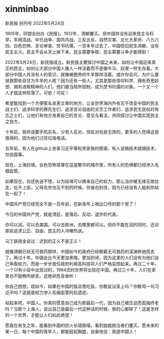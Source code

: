 # xinminbao

新民报 创刊号 2022年5月24日

1905年，同盟会创办《民报》。1912年，清朝覆灭。但中国并没有迎来民主与科学。军阀混战、中日战争、国共内战、三反五反、自然灾害、文化大革命、八九六四、白色恐怖、言论审查、焚书坑儒，一百多年过去了，中国依旧民生凋敝、没有民主主义。民主不会从天上掉下来，民主需要争取，民主需要斗争才能得到！

2022年5月24日，新民报成立。新民报主要探讨中国之未来，如何让中国迎来真正的民主，如何让大部分中国人像人一样活着而不是像牛马、奴隶一样生存着。大部分中国人并没有人的意识，就像被圈养的牛羊那样活着。或许你会问，为什么要拯救那些自甘为牛羊的人呢？因为还有一些人，尤其是那些信仰科学、拥有奇思妙想、拥有进取精神的人们，他们被当局所钳制，成为焚书坑儒的对象。一个又一个人才就这样陨落了。可悲！可叹！

希望能找到一个方便匿名发表文章的地方，让全世界海内外有志于改变中国的民主战士们、追求科学的赛先生们、追求言论自由的文艺工作者们、追求民生民权的有志之士们，让他们有地方发表自己的言论、意见与看法，共同探讨让中国实现民主之良方。

十年前，政府说要手机实名，少有人反对，但反对也是无效的，更多的人觉得这是值得的，因为他们讨厌垃圾电话。

五年前，有人在github上发表习近平等权贵家族的图谱，有人说搞技术就搞技术，勿谈国事。

现在，上海封城，白色恐怖笼罩在这座繁华的城市里，所有人的恐惧都已经渗入毛细血管。

如果现在，你还执迷不悟，以为绥靖可以换来自己的权力，那么当你被无缘无故拉走，吃不上饭，父母去世也见不到的时候，你谁也别怪，因为已经没有人能和你站在一起了！

中国共产党已经完全不是一百年前，在新青年上喊出口号的那个党了！

今日的中国共产党，就是清廷，是落后、反动、退步的代表。

你可以润，可以去美国，可以去欧洲，去哪里都可以。但你不能在润的同时，还对那些追求公正、自由、民主的人冷嘲热讽。

马丁路德金说过：迟到的正义不是正义！

就像清朝已经无可救药那样，中国如今的政府已经朝着无可救药的深渊奔驰而去了。再过十年，中国会比今天更加黑暗，更加封闭，因为这里的人们没有为他们自己争取权力，而是一步步放任政府利用高科技将人们严格监控起来。再过二十年，一个只有小说中出现过的，1984式的世界将出现在中国。再过三十年，人们在家里也不能畅所欲言。这绝非危言耸听！

你自己想想，现如今，如果在中国的饭店里吃饭，你敢妄议圣上吗？你敢骂一句习近平吗？这就是权力渗入毛细血管的后遗症。

站起来吧，中国人。你真的愿意自己成为那最后一代，因为自己被压迫而孤独终老吗？当那个上海人，说出自己是最后一代这种话的时候，我的心都碎了！这是怎样的一个世界，才能让人们如此绝望！

愿我在有生之年，能看到中国的防火长墙倒塌，看到独裁统治者们覆灭。愿未来的某一日，每个中国的青年人，都能挺起胸膛，自豪地说：我是中国人！
